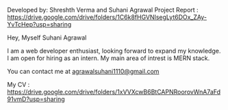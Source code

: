 Developed by: Shreshth Verma and Suhani Agrawal
Project Report : https://drive.google.com/drive/folders/1C6k8fHGVNIsegLyt6DOx_ZAy-YvTcHep?usp=sharing

Hey, Myself Suhani Agrawal

I am a web developer enthusiast, looking forward to expand my knowledge. I am open for hiring as an intern. My main area of intrest is MERN stack. 

You can contact me at agrawalsuhani1110@gmail.com

My CV : https://drive.google.com/drive/folders/1xVVXcwB6BtCAPNRoorovWnA7aFd91vmD?usp=sharing

